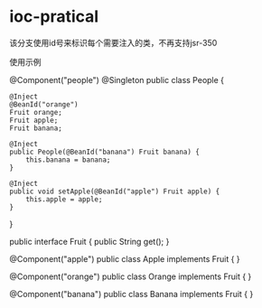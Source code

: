 ioc-pratical
============

该分支使用id号来标识每个需要注入的类，不再支持jsr-350

使用示例

@Component("people")
@Singleton
public class People {

	@Inject
	@BeanId("orange")
	Fruit orange;
	Fruit apple;
	Fruit banana;
	
	@Inject
	public People(@BeanId("banana") Fruit banana) {
		this.banana = banana;
	}

	@Inject
	public void setApple(@BeanId("apple") Fruit apple) {
		this.apple = apple;
	}
}

public interface Fruit {
	public String get();
}

@Component("apple")
public class Apple implements Fruit {
}

@Component("orange")
public class Orange implements Fruit {
}

@Component("banana")
public class Banana implements Fruit {
}
